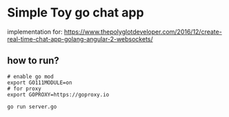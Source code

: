 # Simple Toy go chat app

implementation for: https://www.thepolyglotdeveloper.com/2016/12/create-real-time-chat-app-golang-angular-2-websockets/

## how to run?

```
# enable go mod
export GO111MODULE=on
# for proxy
export GOPROXY=https://goproxy.io

go run server.go
```

